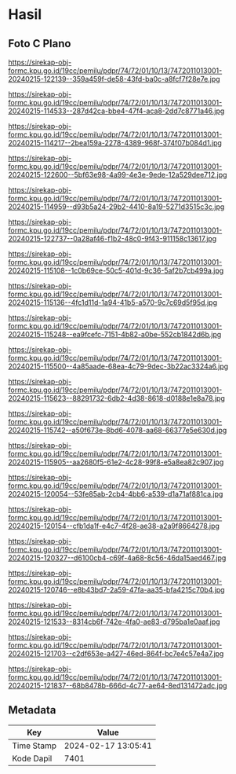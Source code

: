 # Hasil

## Foto C Plano

https://sirekap-obj-formc.kpu.go.id/19cc/pemilu/pdpr/74/72/01/10/13/7472011013001-20240215-122139--359a459f-de58-43fd-ba0c-a8fcf7f28e7e.jpg

https://sirekap-obj-formc.kpu.go.id/19cc/pemilu/pdpr/74/72/01/10/13/7472011013001-20240215-114533--287d42ca-bbe4-47f4-aca8-2dd7c8771a46.jpg

https://sirekap-obj-formc.kpu.go.id/19cc/pemilu/pdpr/74/72/01/10/13/7472011013001-20240215-114217--2bea159a-2278-4389-968f-374f07b084d1.jpg

https://sirekap-obj-formc.kpu.go.id/19cc/pemilu/pdpr/74/72/01/10/13/7472011013001-20240215-122600--5bf63e98-4a99-4e3e-9ede-12a529dee712.jpg

https://sirekap-obj-formc.kpu.go.id/19cc/pemilu/pdpr/74/72/01/10/13/7472011013001-20240215-114959--d93b5a24-29b2-4410-8a19-5271d3515c3c.jpg

https://sirekap-obj-formc.kpu.go.id/19cc/pemilu/pdpr/74/72/01/10/13/7472011013001-20240215-122737--0a28af46-f1b2-48c0-9f43-911158c13617.jpg

https://sirekap-obj-formc.kpu.go.id/19cc/pemilu/pdpr/74/72/01/10/13/7472011013001-20240215-115108--1c0b69ce-50c5-401d-9c36-5af2b7cb499a.jpg

https://sirekap-obj-formc.kpu.go.id/19cc/pemilu/pdpr/74/72/01/10/13/7472011013001-20240215-115136--4fc1d11d-1a94-41b5-a570-9c7c69d5f95d.jpg

https://sirekap-obj-formc.kpu.go.id/19cc/pemilu/pdpr/74/72/01/10/13/7472011013001-20240215-115248--ea9fcefc-7151-4b82-a0be-552cb1842d6b.jpg

https://sirekap-obj-formc.kpu.go.id/19cc/pemilu/pdpr/74/72/01/10/13/7472011013001-20240215-115500--4a85aade-68ea-4c79-9dec-3b22ac3324a6.jpg

https://sirekap-obj-formc.kpu.go.id/19cc/pemilu/pdpr/74/72/01/10/13/7472011013001-20240215-115623--88291732-6db2-4d38-8618-d0188e1e8a78.jpg

https://sirekap-obj-formc.kpu.go.id/19cc/pemilu/pdpr/74/72/01/10/13/7472011013001-20240215-115742--a50f673e-8bd6-4078-aa68-66377e5e630d.jpg

https://sirekap-obj-formc.kpu.go.id/19cc/pemilu/pdpr/74/72/01/10/13/7472011013001-20240215-115905--aa2680f5-61e2-4c28-99f8-e5a8ea82c907.jpg

https://sirekap-obj-formc.kpu.go.id/19cc/pemilu/pdpr/74/72/01/10/13/7472011013001-20240215-120054--53fe85ab-2cb4-4bb6-a539-d1a71af881ca.jpg

https://sirekap-obj-formc.kpu.go.id/19cc/pemilu/pdpr/74/72/01/10/13/7472011013001-20240215-120154--cfb1da1f-e4c7-4f28-ae38-a2a9f8664278.jpg

https://sirekap-obj-formc.kpu.go.id/19cc/pemilu/pdpr/74/72/01/10/13/7472011013001-20240215-120327--d6100cb4-c69f-4a68-8c56-46da15aed467.jpg

https://sirekap-obj-formc.kpu.go.id/19cc/pemilu/pdpr/74/72/01/10/13/7472011013001-20240215-120746--e8b43bd7-2a59-47fa-aa35-bfa4215c70b4.jpg

https://sirekap-obj-formc.kpu.go.id/19cc/pemilu/pdpr/74/72/01/10/13/7472011013001-20240215-121533--8314cb6f-742e-4fa0-ae83-d795ba1e0aaf.jpg

https://sirekap-obj-formc.kpu.go.id/19cc/pemilu/pdpr/74/72/01/10/13/7472011013001-20240215-121703--c2df653e-a427-46ed-864f-bc7e4c57e4a7.jpg

https://sirekap-obj-formc.kpu.go.id/19cc/pemilu/pdpr/74/72/01/10/13/7472011013001-20240215-121837--68b8478b-666d-4c77-ae64-8ed131472adc.jpg


## Metadata

| Key        | Value               |
| ---------- | ------------------- |
| Time Stamp | 2024-02-17 13:05:41 |
| Kode Dapil | 7401                |




